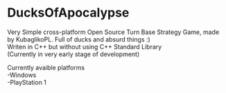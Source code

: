 # DucksOfApocalypse

Very Simple cross-platform Open Source Turn Base Strategy Game, made by KubaglikoPL. Full of ducks and absurd things :)<br/>
Writen in C++ but without using C++ Standard Library<br/>
(Currently in very early stage of development)<br/>

Currently avaible platforms<br/>
-Windows<br/>
-PlayStation 1<br/>
